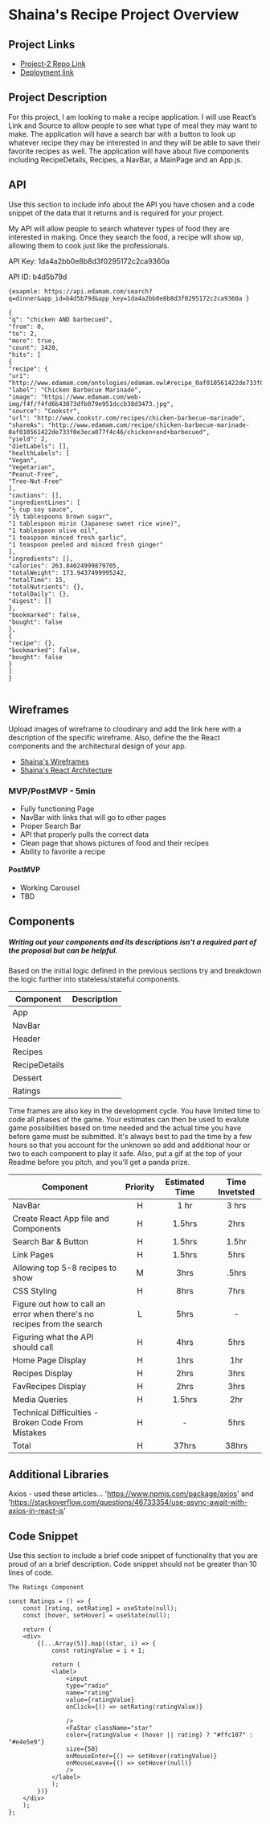 # Shaina's Recipe Project Overview 

## Project Links

- [Project-2 Repo Link](https://github.com/searle927/Project-2)
- [Deployment link](https://jovial-wing-ca574a.netlify.app/)

## Project Description

For this project, I am looking to make a recipe application. I will use React’s Link and Source to allow people to see what type of meal they may want to make. The application will have a search bar with a button to look up whatever recipe they may be interested in and they will be able to save their favorite recipes as well. The application will have about five components including RecipeDetails, Recipes, a NavBar, a MainPage and an App.js.

## API

Use this section to include info about the API you have chosen and a code snippet of the data that it returns and is required for your project. 

My API will allow people to search whatever types of food they are interested in making. Once they search the food, a recipe will show up, allowing them to cook just like the professionals.

API Key: 1da4a2bb0e8b8d3f0295172c2ca9360a

API ID: b4d5b79d

```
{exapmle: https://api.edamam.com/search?q=dinner&app_id=b4d5b79d&app_key=1da4a2bb0e8b8d3f0295172c2ca9360a }

{
"q": "chicken AND barbecued",
"from": 0,
"to": 2,
"more": true,
"count": 2420,
"hits": [
{
"recipe": {
"uri": "http://www.edamam.com/ontologies/edamam.owl#recipe_0af010561422de733f0e3eca077f4c46",
"label": "Chicken Barbecue Marinade",
"image": "https://www.edamam.com/web-img/f4f/f4fd6b43073dfb079e951dccb38d3473.jpg",
"source": "Cookstr",
"url": "http://www.cookstr.com/recipes/chicken-barbecue-marinade",
"shareAs": "http://www.edamam.com/recipe/chicken-barbecue-marinade-0af010561422de733f0e3eca077f4c46/chicken+and+barbecued",
"yield": 2,
"dietLabels": [],
"healthLabels": [
"Vegan",
"Vegetarian",
"Peanut-Free",
"Tree-Nut-Free"
],
"cautions": [],
"ingredientLines": [
"½ cup soy sauce",
"1½ tablespoons brown sugar",
"1 tablespoon mirin (Japanese sweet rice wine)",
"1 tablespoon olive oil",
"1 teaspoon minced fresh garlic",
"1 teaspoon peeled and minced fresh ginger"
],
"ingredients": [],
"calories": 263.84024999879705,
"totalWeight": 173.9437499995242,
"totalTime": 15,
"totalNutrients": {},
"totalDaily": {},
"digest": []
},
"bookmarked": false,
"bought": false
},
{
"recipe": {},
"bookmarked": false,
"bought": false
}
]
}


```


## Wireframes

Upload images of wireframe to cloudinary and add the link here with a description of the specific wireframe. Also, define the the React components and the architectural design of your app.

- [Shaina's Wireframes](https://i.imgur.com/L0FYhUM.jpg)
- [Shaina's React Architecture](https://i.imgur.com/j6rwjgN.jpg)


### MVP/PostMVP - 5min

- Fully functioning Page
- NavBar with links that will go to other pages
- Proper Search Bar
- API that properly pulls the correct data
- Clean page that shows pictures of food and their recipes
- Ability to favorite a recipe


#### PostMVP 
- Working Carousel
- TBD

## Components
##### Writing out your components and its descriptions isn't a required part of the proposal but can be helpful.

Based on the initial logic defined in the previous sections try and breakdown the logic further into stateless/stateful components. 

| Component | Description | 
| --- | :---: |  
| App |   | 
| NavBar |   | 
| Header |    | 
| Recipes |    | 
| RecipeDetails |    |
| Dessert |    |
| Ratings |    |


Time frames are also key in the development cycle.  You have limited time to code all phases of the game.  Your estimates can then be used to evalute game possibilities based on time needed and the actual time you have before game must be submitted. It's always best to pad the time by a few hours so that you account for the unknown so add and additional hour or two to each component to play it safe. Also, put a gif at the top of your Readme before you pitch, and you'll get a panda prize.

| Component | Priority | Estimated Time | Time Invetsted | 
| --- | :---: |  :---: | :---: | 
| NavBar | H | 1 hr | 3 hrs |
| Create React App file and Components | H | 1.5hrs| 2hrs  |
| Search Bar & Button | H | 1.5hrs| 1.5hr |
| Link Pages | H | 1.5hrs| 5hrs |
| Allowing top 5-8 recipes to show | M | 3hrs| .5hrs |
| CSS Styling | H | 8hrs| 7hrs |
| Figure out how to call an error when there's no recipes from the search| L | 5hrs| - |
| Figuring what the API should call | H | 4hrs| 5hrs |
| Home Page Display | H | 1hrs| 1hr |
| Recipes Display | H | 2hrs| 3hrs |
| FavRecipes Display | H | 2hrs| 3hrs |
| Media Queries | H | 1.5hrs| 2hr |
| Technical Difficulties - Broken Code From Mistakes | H | - | 5hrs |
| Total | H | 37hrs | 38hrs |  |

## Additional Libraries
Axios - used these articles... 'https://www.npmjs.com/package/axios' and 'https://stackoverflow.com/questions/46733354/use-async-await-with-axios-in-react-js' 

## Code Snippet

Use this section to include a brief code snippet of functionality that you are proud of an a brief description.  Code snippet should not be greater than 10 lines of code. 

```
The Ratings Component

const Ratings = () => {
    const [rating, setRating] = useState(null);
    const [hover, setHover] = useState(null);
    
    return (
    <div>
        {[...Array(5)].map((star, i) => {
            const ratingValue = i + 1;

            return (
            <label>
                <input 
                type="radio" 
                name="rating" 
                value={ratingValue} 
                onClick={() => setRating(ratingValue)}
                
                />
                <FaStar className="star" 
                color={ratingValue < (hover || rating) ? "#ffc107" : "#e4e5e9"} 
                size={50}
                onMouseEnter={() => setHover(ratingValue)}
                onMouseLeave={() => setHover(null)}
                />
            </label>
            );
        })}
    </div>
    );
};
```
